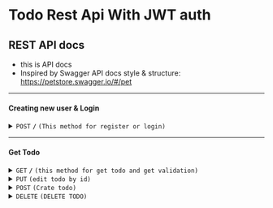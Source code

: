 # Todo Rest Api With JWT auth

## REST API docs

- this is API docs
- Inspired by Swagger API docs style & structure: https://petstore.swagger.io/#/pet

------------------------------------------------------------------------------------------

#### Creating new user & Login

<details>
 <summary><code>POST</code> <code><b>/</b></code> <code>(This method for register or login)</code></summary>

##### Parameters

> | name               |  type       | data type               | body                                                     |description                                       |
> |--------------------|-------------|-------------------------|----------------------------------------------------------|------------------------------------------------|
> | `api/register`     |  `required` | `object (JSON)`         | `{"email" : "example@email" ,"password" : "example"}`    |`create user`                                       |
> | `api/signin`       |  `required` | `object (JSON)`         | `{"email" : "example@email" ,"password" : "example"}`    |`Login user `                                      |


##### Responses

> | http code     | content-type                      | response                                                            |
> |---------------|-----------------------------------|---------------------------------------------------------------------|
> | `200`         | `application/json`                | `{"isError": false, "message": "succes to create user/login"}`      |
> | `401`         | `application/json`                | `{"isError": true, "message": "unautorization"}`                    |

</details>

------------------------------------------------------------------------------------------

#### Get Todo

<details>
 <summary><code>GET</code> <code><b>/</b></code> <code>(this method for get todo and get validation)</code></summary>

##### Parameters

> | name               |  type       | data type               | response                                                 |description                                   |
> |--------------------|-------------|-------------------------|----------------------------------------------------------|----------------------------------------------|
> | `api/todo`         |  `required` | `object (JSON)`         | `{"isError": false,"todos": [],"page": 2,`               |`get todo with parameter limit & page`        |           > |                    |             |                         |`"limit": 10,"totalPages": 1,"totalTodos": 3}`            |                                              |
> | `api/validate`     |  `required` | `object (JSON)`         | `{"email" : "example@email" ,"password" : "example"}`    |`get user `                                   |

</details>


<details>
  <summary><code>PUT</code> <code>(edit todo by id)</code></summary>

##### Parameters

> | name            |  type      | body                                               | description                                          |
> |-----------------|------------|----------------------------------------------------|------------------------------------------------------|
> | `api/todo/{id}` |  required  | `{"name" : "example" ,"complete" : bool }`         | Edit tode                                            |

##### Responses

> | http code     | content-type                      | response                                                            |
> |---------------|-----------------------------------|---------------------------------------------------------------------|
> | `200`         | `application/json`                | `{"isError": false,"todos": {} }`                                   |
> | `401`         | `application/json`                | `{"isError": true ,"message":"unauthoriz/todo not found"}`          |

</details>

<details>
  <summary><code>POST</code> <code>(Crate todo)</code></summary>

##### Parameters

> | name            |  type      | body                                               | description                                          |
> |-----------------|------------|----------------------------------------------------|------------------------------------------------------|
> | `api/todo/`     |  required  | `{"name" : "example"`                              | Edit tode                                            |

##### Responses

> | http code     | content-type                      | response                                                            |
> |---------------|-----------------------------------|---------------------------------------------------------------------|
> | `200`         | `application/json`                | `{"isError": false,"todos": {} }`                                   |
> | `401`         | `application/json`                | `{"isError": true ,"message":"unauthorize"}`                        |

</details>


<details>
  <summary><code>DELETE</code> <code>(DELETE TODO)</code></summary>
    
##### Parameters

> | name            |  type      | description                                        |
> |-----------------|------------|----------------------------------------------------|
> | `api/todo/{id}` |  required  | DELETE tode                                        |

##### Responses

> | http code     | content-type                      | response                                                            |
> |---------------|-----------------------------------|---------------------------------------------------------------------|
> | `200`         | `application/json`                | `{"isError": false,"message": "Todo deleted"}`                      |
> | `401`         | `application/json`                | `{"isError": true ,"message":"unauthoriz/todo not found"}`          |

</details>
